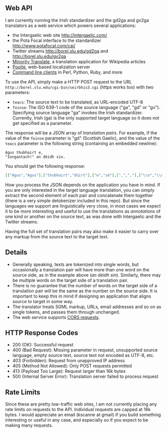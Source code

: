 
Web API
-------

I am currently running the Irish standardizer and the gd2ga and gv2ga
translators as a web service which powers several applications:

* the Intergaelic web site <http://intergaelic.com/>
* the Pota Focal interface to the standardizer <http://www.potafocal.com/cai/>
* Twitter streams <http://borel.slu.edu/gd2ga> and <http://borel.slu.edu/gv2ga>
* [Minority Translate](http://translate.keeleleek.ee/wiki/Esileht), a translation application for Wikipedia articles
* [Pootle](http://pootle.translatehouse.org/), web-based localization server
* [Command line clients](https://github.com/kscanne/caighdean/tree/master/clients) in Perl, Python, Ruby, and more

To use the API, simply make a HTTP POST request to the URL
`http://borel.slu.edu/cgi-bin/seirbhis3.cgi` (https works too)
with two parameters:

* `teacs`: The source text to be translated, as URL-encoded UTF-8
* `foinse`: The ISO 639-1 code of the source language ("ga", "gd" or "gv"). Specifying source language "ga" invokes the Irish standardizer.  Currently, Irish (ga) is the only supported target language so it does not get specified as a parameter.

The response will be a JSON array of _translation pairs_.  For example,
if the value of the `foinse` parameter is "gd" (Scottish Gaelic), and
the value of the `teacs` parameter is the following string (containing an embedded newline):

```
Agus thubhairt e,
"Iongantach!" an dèidh sin.
```

You should get the following response:

```json
[["Agus","Agus"],["thubhairt","dúirt"],["e","sé"],[",",","],["\\n","\\n"],["\"","\""],["Iongantach","Iontach"],["!","!"],["\"","\""],["an dèidh sin","ina dhiaidh sin"],[".","."]]
```

How you process the JSON depends on the application you have in mind.
If you are only interested in the target language translation, you can
simply extract the second element of each pair and concatenate them
together (there is a very simple detokenizer included in this repo). 
But since the languages we support are linguistically very close, in most
cases we expect it to be more interesting and useful to use the
translations as _annotations_ of one kind or another on the source text,
as was done with Intergaelic and the Twitter streams.

Having the full set of translation pairs may also make it easier to 
carry over any markup from the source text to the target text.

Details
-------

* Generally speaking, texts are tokenized into single words, but occasionally
a translation pair will have more than one word on the source side, as
in the example above (_an dèidh sin_). Similarly, there may be multiple
words on the target side of a translation pair.
* There is no guarantee that the number of words on the target side
of a translation pair will be the same as the number on the source side.
It is important to keep this in mind if designing an application that
aligns source to target in some way.
* The translator treats SGML markup, URLs, email addresses and so on as
single tokens, and passes them through unchanged.
* The web service supports [CORS requests](http://enable-cors.org/).

HTTP Response Codes
-------------------

* 200 (OK): Successful request
* 400 (Bad Request): Missing parameter in request, unsupported source language, empty source text, source text not encoded as UTF-8, etc.
* 403 (Forbidden): Request from unapproved IP address
* 405 (Method Not Allowed): Only POST requests permitted
* 413 (Payload Too Large): Request larger than 16k bytes
* 500 (Internal Server Error): Translation server failed to process request

Rate Limits
-----------

Since these are pretty low-traffic web sites, I am not currently placing
any rate limits on requests to the API.  Individual requests are capped
at 16k bytes.  I would appreciate an email (kscanne at gmail) if you build
something interesting or useful in any case, and especially so if you expect
to be making many requests.

